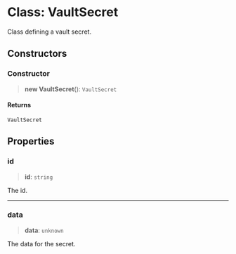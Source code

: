 # Class: VaultSecret

Class defining a vault secret.

## Constructors

### Constructor

> **new VaultSecret**(): `VaultSecret`

#### Returns

`VaultSecret`

## Properties

### id

> **id**: `string`

The id.

***

### data

> **data**: `unknown`

The data for the secret.
